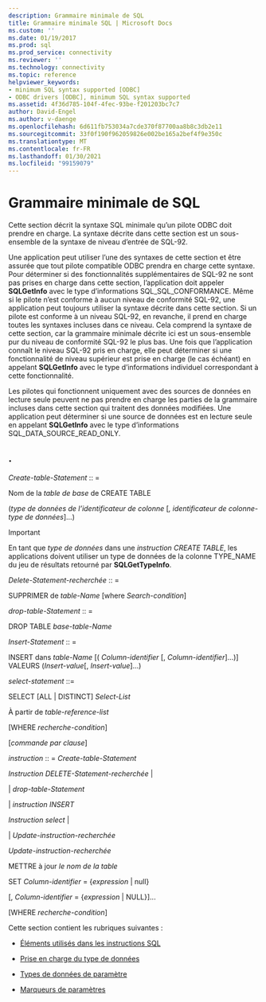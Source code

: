 ```yaml
---
description: Grammaire minimale de SQL
title: Grammaire minimale SQL | Microsoft Docs
ms.custom: ''
ms.date: 01/19/2017
ms.prod: sql
ms.prod_service: connectivity
ms.reviewer: ''
ms.technology: connectivity
ms.topic: reference
helpviewer_keywords:
- minimum SQL syntax supported [ODBC]
- ODBC drivers [ODBC], minimum SQL syntax supported
ms.assetid: 4f36d785-104f-4fec-93be-f201203bc7c7
author: David-Engel
ms.author: v-daenge
ms.openlocfilehash: 6d611fb753034a7cde370f87700aa8b8c3db2e11
ms.sourcegitcommit: 33f0f190f962059826e002be165a2bef4f9e350c
ms.translationtype: MT
ms.contentlocale: fr-FR
ms.lasthandoff: 01/30/2021
ms.locfileid: "99159079"
---
```

# <a name="sql-minimum-grammar"></a>Grammaire minimale de SQL
Cette section décrit la syntaxe SQL minimale qu’un pilote ODBC doit prendre en charge. La syntaxe décrite dans cette section est un sous-ensemble de la syntaxe de niveau d’entrée de SQL-92.  
  
 Une application peut utiliser l’une des syntaxes de cette section et être assurée que tout pilote compatible ODBC prendra en charge cette syntaxe. Pour déterminer si des fonctionnalités supplémentaires de SQL-92 ne sont pas prises en charge dans cette section, l’application doit appeler **SQLGetInfo** avec le type d’informations SQL_SQL_CONFORMANCE. Même si le pilote n’est conforme à aucun niveau de conformité SQL-92, une application peut toujours utiliser la syntaxe décrite dans cette section. Si un pilote est conforme à un niveau SQL-92, en revanche, il prend en charge toutes les syntaxes incluses dans ce niveau. Cela comprend la syntaxe de cette section, car la grammaire minimale décrite ici est un sous-ensemble pur du niveau de conformité SQL-92 le plus bas. Une fois que l’application connaît le niveau SQL-92 pris en charge, elle peut déterminer si une fonctionnalité de niveau supérieur est prise en charge (le cas échéant) en appelant **SQLGetInfo** avec le type d’informations individuel correspondant à cette fonctionnalité.  
  
 Les pilotes qui fonctionnent uniquement avec des sources de données en lecture seule peuvent ne pas prendre en charge les parties de la grammaire incluses dans cette section qui traitent des données modifiées. Une application peut déterminer si une source de données est en lecture seule en appelant **SQLGetInfo** avec le type d’informations SQL_DATA_SOURCE_READ_ONLY.  
  
## <a name="statement"></a>.  
 *Create-table-Statement* :: =  
  
 Nom de la *table de base* de CREATE TABLE  
  
 (*type de données de l’identificateur de colonne* [*, identificateur de colonne-type de données*]...)  
  
> [!IMPORTANT]  
>  En tant que *type de données* dans une *instruction CREATE TABLE*, les applications doivent utiliser un type de données de la colonne TYPE_NAME du jeu de résultats retourné par **SQLGetTypeInfo**.  
  
 *Delete-Statement-recherchée* :: =  
  
 SUPPRIMER de *table-Name* [where *Search-condition*]  
  
 *drop-table-Statement* :: =  
  
 DROP TABLE *base-table-Name*  
  
 *Insert-Statement* :: =  
  
 INSERT dans *table-Name* [( *Column-identifier* [, *Column-identifier*]...)]      VALEURS (*Insert-value*[, *Insert-value*]...)  
  
 *select-statement* ::=  
  
 SELECT [ALL &#124; DISTINCT] *Select-List*  
  
 À partir de *table-reference-list*  
  
 [WHERE *recherche-condition*]  
  
 [*commande par clause*]  
  
 *instruction* :: = *Create-table-Statement*  
  
 *Instruction DELETE-Statement-recherchée* &#124;  
  
 &#124; *drop-table-Statement*  
  
 &#124; *instruction INSERT*  
  
 *Instruction select* &#124;  
  
 &#124; *Update-instruction-recherchée*  
  
 *Update-instruction-recherchée*  
  
 METTRE à jour *le nom de la table*  
  
 SET *Column-identifier* = {*expression* &#124; null}  
  
 [, *Column-identifier* = {*expression* &#124; NULL}]...  
  
 [WHERE *recherche-condition*]  
  
 Cette section contient les rubriques suivantes :  
  
-   [Éléments utilisés dans les instructions SQL](../../../odbc/reference/appendixes/elements-used-in-sql-statements.md)  
  
-   [Prise en charge du type de données](../../../odbc/reference/appendixes/data-type-support.md)  
  
-   [Types de données de paramètre](../../../odbc/reference/appendixes/parameter-data-types.md)  
  
-   [Marqueurs de paramètres](../../../odbc/reference/appendixes/parameter-markers.md)

